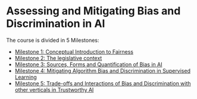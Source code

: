 # Assessing and Mitigating Bias and Discrimination in AI

The course is divided in 5 Milestones: 
- [Milestone 1: Conceptual Introduction to Fairness](Milestone1_Conceptual-Introduction-to-Fairness/README.md)
- [Milestone 2: The legislative context](Milestone2_The-legislative-context/README.md)
- [Milestone 3: Sources, Forms and Quantification of Bias in AI](Milestone3_Sources-Forms-and-Quantification-of-Bias-in-AI/README.md)
- [Milestone 4: Mitigating Algorithm Bias and Discrimination in Supervised Learning](Milestone4_Mitigating-Algorithm-Bias-and-Discrimination-in-Supervised-Learning/README.md)
- [Milestone 5: Trade-offs and Interactions of Bias and Discrimination with other verticals in Trustworthy AI]()

